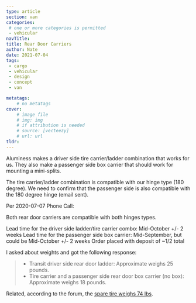 ```yaml
---
type: article
section: van
categories: 
 # one or more categories is permitted
 - vehicular
navTitle: 
title: Rear Door Carriers
author: Nate
date: 2021-07-04
tags:
 - cargo
 - vehicular
 - design
 - concept
 - van

metatags:
	# no metatags
cover: 
	# image file
	# img: img
	# if attribution is needed
	# source: [vecteezy]
	# url: url
tldr:
---
```


Aluminess makes a driver side tire carrier/ladder combination that works for us.  They also make a passenger side box carrier that should work for mounting a mini-splits.

The tire carrier/ladder combination is compatible with our hinge type (180 degree).  We need to confirm that the passenger side is also compatible with the 180 degree hinge (email sent).

Per 2020-07-07 Phone Call:

Both rear door carriers are compatible with both hinges types.

Lead time for the driver side ladder/tire carrier combo: Mid-October +/- 2 weeks
Lead time for the passenger side box carrier: Mid-September, but could be Mid-October +/- 2 weeks
Order placed with deposit of ~1/2 total

I asked about weights and got the following response:

> * Transit driver side rear door ladder: Approximate weighs 25 pounds.
> * Tire carrier and a passenger side rear door box carrier (no box): Approximate weighs 18 pounds.

Related, according to the forum, the [spare tire weighs 74 lbs](https://www.fordtransitusaforum.com/threads/oem-steel-vs-aluminum-wheel-weight.12562/post-199434).